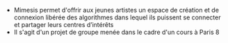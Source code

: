- Mimesis permet d'offrir aux jeunes artistes un espace de création et de connexion libérée des algorithmes dans lequel ils puissent se connecter et partager leurs centres d’intérêts
- Il s'agit d'un projet de groupe menée dans le cadre d'un cours à Paris 8 
